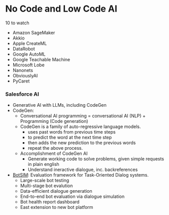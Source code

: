 # No Code and Low Code AI 
10 to watch
* Amazon SageMaker
* Akkio
* Apple CreateML
* DataRobot
* Google AutoML
* Google Teachable Machine
* Microsoft Lobe
* Nanonets
* ObviouslyAI
* PyCaret

### Salesforce AI
* Generative AI with LLMs, including CodeGen
* CodeGen:
  * Conversational AI programming = conversational AI (NLP) + Programming (Code generation) 
  * CodeGen is a family of auto-regressive language models. 
    * uses past words from previous time steps
    * to predict the word at the next time step
    * then adds the new prediction to the previous words
    * repeat the above process.
  * Accomplishment of CodeGen AI   
    * Generate working code to solve problems, given simple requests in plain english
    * Understand ineractive dialogue, inc. backreferences
* [BotSIM](https://blog.salesforceairesearch.com/botsim/): Evaluation framework for Task-Oriented Dialog systems. 
  * Large-scale bot testing 
  * Multi-stage bot evalution
  * Data-efficient dialogue generation
  * End-to-end bot evaluation via dialogue simulation
  * Bot health report dashboard
  * East extension to new bot platform
